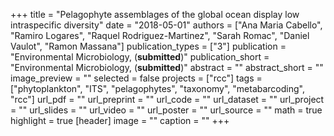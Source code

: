 +++
title = "Pelagophyte assemblages of the global ocean display low intraspecific diversity"
date = "2018-05-01"
authors = ["Ana Maria Cabello", "Ramiro Logares", "Raquel Rodriguez-Martinez", "Sarah Romac", "Daniel Vaulot", "Ramon Massana"]
publication_types = ["3"]
publication = "Environmental Microbiology, (**submitted**)"
publication_short = "Environmental Microbiology, (**submitted**)"
abstract = ""
abstract_short = ""
image_preview = ""
selected = false
projects = ["rcc"]
tags = ["phytoplankton", "ITS", "pelagophytes", "taxonomy", "metabarcoding", "rcc"]
url_pdf = ""
url_preprint = ""
url_code = ""
url_dataset = ""
url_project = ""
url_slides = ""
url_video = ""
url_poster = ""
url_source = ""
math = true
highlight = true
[header]
image = ""
caption = ""
+++

